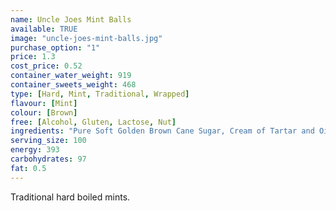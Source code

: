 ```yaml
---
name: Uncle Joes Mint Balls
available: TRUE
image: "uncle-joes-mint-balls.jpg"
purchase_option: "1"
price: 1.3
cost_price: 0.52
container_water_weight: 919
container_sweets_weight: 468
type: [Hard, Mint, Traditional, Wrapped]
flavour: [Mint]
colour: [Brown]
free: [Alcohol, Gluten, Lactose, Nut]
ingredients: "Pure Soft Golden Brown Cane Sugar, Cream of Tartar and Oil of Peppermint."
serving_size: 100
energy: 393
carbohydrates: 97
fat: 0.5
---
```

Traditional hard boiled mints.